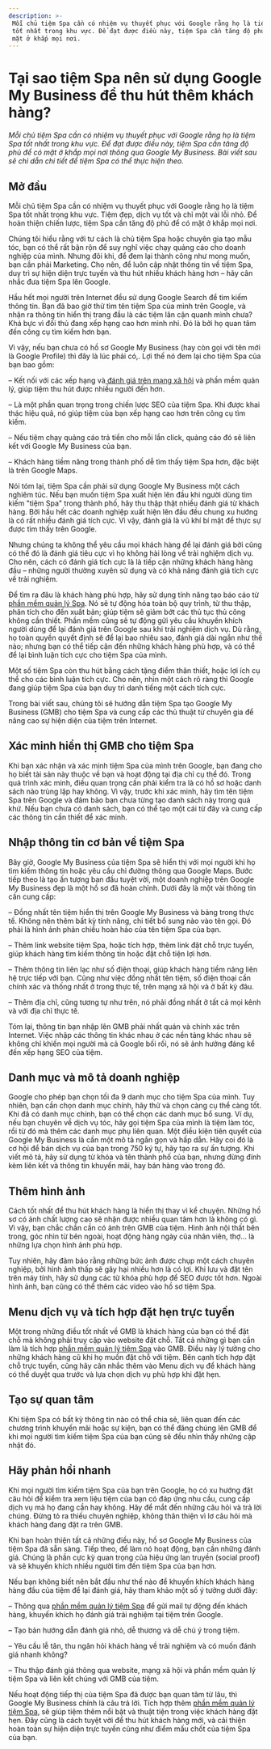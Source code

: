 ```yaml
---
description: >-
 Mỗi chủ tiệm Spa cần có nhiệm vụ thuyết phục với Google rằng họ là tiệm Spa
 tốt nhất trong khu vực. Để đạt được điều này, tiệm Spa cần tăng độ phủ để có
 mặt ở khắp mọi nơi.
---
```


# Tại sao tiệm Spa nên sử dụng Google My Business để thu hút thêm khách hàng?

_Mỗi chủ tiệm Spa cần có nhiệm vụ thuyết phục với Google rằng họ là tiệm Spa tốt nhất trong khu vực. Để đạt được điều này, tiệm Spa cần tăng độ phủ để có mặt ở khắp mọi nơi thông qua Google My Business. Bài viết sau sẽ chỉ dẫn chi tiết để tiệm Spa có thể thực hiện theo._

## Mở đầu

Mỗi chủ tiệm Spa cần có nhiệm vụ thuyết phục với Google rằng họ là tiệm Spa tốt nhất trong khu vực. Tiệm đẹp, dịch vụ tốt và chỉ một vài lỗi nhỏ. Để hoàn thiện chiến lược, tiệm Spa cần tăng độ phủ để có mặt ở khắp mọi nơi.

Chúng tôi hiểu rằng với tư cách là chủ tiệm Spa hoặc chuyên gia tạo mẫu tóc, bạn có thể rất bận rộn để suy nghĩ việc chạy quảng cáo cho doanh nghiệp của mình. Nhưng đôi khi, để đem lại thành công như mong muốn, bạn cần phải Marketing. Cho nên, để luôn cập nhật thông tin về tiệm Spa, duy trì sự hiện diện trực tuyến và thu hút nhiều khách hàng hơn – hãy cân nhắc đưa tiệm Spa lên Google.

Hầu hết mọi người trên Internet đều sử dụng Google Search để tìm kiếm thông tin. Bạn đã bao giờ thử tìm tên tiệm Spa của mình trên Google, và nhận ra thông tin hiển thị trang đầu là các tiệm lân cận quanh mình chưa? Khá bực vì đối thủ đang xếp hạng cao hơn mình nhỉ. Đó là bởi họ quan tâm đến công cụ tìm kiếm hơn bạn.

Vì vậy, nếu bạn chưa có hồ sơ Google My Business (hay còn gọi với tên mới là Google Profile) thì đây là lúc phải có,. Lợi thế nó đem lại cho tiệm Spa của bạn bao gồm:

– Kết nối với các xếp hạng và[ đánh giá trên mạng xã hội](https://bluejaypos.vn/article/lam-the-nao-de-thu-hut-them-khach-hang-den-tiem-spa-thong-qua-bai-danh-gia-truc-tuyen-203) và phần mềm quản lý, giúp tiệm thu hút được nhiều người đến hơn.

– Là một phần quan trọng trong chiến lược SEO của tiệm Spa. Khi được khai thác hiệu quả, nó giúp tiệm của bạn xếp hạng cao hơn trên công cụ tìm kiếm.

– Nếu tiệm chạy quảng cáo trả tiền cho mỗi lần click, quảng cáo đó sẽ liên kết với Google My Business của bạn.

– Khách hàng tiềm năng trong thành phố dễ tìm thấy tiệm Spa hơn, đặc biệt là trên Google Maps.

Nói tóm lại, tiệm Spa cần phải sử dụng Google My Business một cách nghiêm túc. Nếu bạn muốn tiệm Spa xuất hiện lên đầu khi người dùng tìm kiếm "tiệm Spa" trong thành phố, hãy thu thập thật nhiều đánh giá từ khách hàng. Bởi hầu hết các doanh nghiệp xuất hiện lên đầu đều chung xu hướng là có rất nhiều đánh giá tích cực. Vì vậy, đánh giá là vũ khí bí mật để thực sự được tìm thấy trên Google.

Nhưng chúng ta không thể yêu cầu mọi khách hàng để lại đánh giá bởi cũng có thể đó là đánh giá tiêu cực vì họ không hài lòng về trải nghiệm dịch vụ. Cho nên, cách có đánh giá tích cực là là tiếp cận những khách hàng hàng đầu – những người thường xuyên sử dụng và có khả năng đánh giá tích cực về trải nghiệm.

Để tìm ra đâu là khách hàng phù hợp, hãy sử dụng tính năng tạo báo cáo từ [phần mềm quản lý Spa](https://bluejaypos.vn/article/phan-mem-quan-ly-tiem-spa-la-gi-lam-the-nao-de-lua-chon-phu-hop-voi-tiem-spa-cua-ban-192). Nó sẽ tự động hóa toàn bộ quy trình, từ thu thập, phân tích cho đến xuất bản; giúp tiệm sẽ giảm bớt các thủ tục thủ công không cần thiết. Phần mềm cũng sẽ tự động gửi yêu cầu khuyến khích người dùng để lại đánh giá trên Google sau khi trải nghiệm dịch vụ. Dù rằng, họ toàn quyền quyết định sẽ để lại bao nhiêu sao, đánh giá dài ngắn như thế nào; nhưng bạn có thể tiếp cận đến những khách hàng phù hợp, và có thể để lại bình luận tích cực cho tiệm Spa của mình.

Một số tiệm Spa còn thu hút bằng cách tặng điểm thân thiết, hoặc lợi ích cụ thể cho các bình luận tích cực. Cho nên, nhìn một cách rõ ràng thì Google đang giúp tiệm Spa của bạn duy trì danh tiếng một cách tích cực.

Trong bài viết sau, chúng tôi sẽ hướng dẫn tiệm Spa tạo Google My Business (GMB) cho tiệm Spa và cung cấp các thủ thuật từ chuyên gia để nâng cao sự hiện diện của tiệm trên Internet.

## Xác minh hiển thị GMB cho tiệm Spa

Khi bạn xác nhận và xác minh tiệm Spa của mình trên Google, bạn đang cho họ biết tài sản này thuộc về bạn và hoạt động tại địa chỉ cụ thể đó. Trong quá trình xác minh, điều quan trọng cần phải kiểm tra là có hồ sơ hoặc danh sách nào trùng lặp hay không. Vì vậy, trước khi xác minh, hãy tìm tên tiệm Spa trên Google và đảm bảo bạn chưa từng tạo danh sách này trong quá khứ. Nếu bạn chưa có danh sách, bạn có thể tạo một cái từ đây và cung cấp các thông tin cần thiết để xác minh.

## Nhập thông tin cơ bản về tiệm Spa

Bây giờ, Google My Business của tiệm Spa sẽ hiển thị với mọi người khi họ tìm kiếm thông tin hoặc yêu cầu chỉ đường thông qua Google Maps. Bước tiếp theo là tạo ấn tượng ban đầu tuyệt vời, một doanh nghiệp trên Google My Business đẹp là một hồ sơ đã hoàn chỉnh. Dưới đây là một vài thông tin cần cung cấp:

– Đồng nhất tên tiệm hiển thị trên Google My Business và bảng trong thực tế. Không nên thêm bất kỳ tính năng, chi tiết bổ sung nào vào tên gọi. Đó phải là hình ảnh phản chiếu hoàn hảo của tên tiệm Spa của bạn.

– Thêm link website tiệm Spa, hoặc tích hợp, thêm link đặt chỗ trực tuyến, giúp khách hàng tìm kiếm thông tin hoặc đặt chỗ tiện lợi hơn.

– Thêm thông tin liên lạc như số điện thoại, giúp khách hàng tiềm năng liên hệ trực tiếp với bạn. Cũng như việc đồng nhất tên tiệm, số điện thoại cần chính xác và thống nhất ở trong thực tế, trên mạng xã hội và ở bất kỳ đâu.

– Thêm địa chỉ, cũng tương tự như trên, nó phải đồng nhất ở tất cả mọi kênh và với địa chỉ thực tế.

Tóm lại, thông tin bạn nhập lên GMB phải nhất quán và chính xác trên Internet. Việc nhập các thông tin khác nhau ở các nền tảng khác nhau sẽ không chỉ khiến mọi người mà cả Google bối rối, nó sẽ ảnh hưởng đáng kể đến xếp hạng SEO của tiệm.

## Danh mục và mô tả doanh nghiệp

Google cho phép bạn chọn tối đa 9 danh mục cho tiệm Spa của mình. Tuy nhiên, bạn cần chọn danh mục chính, hãy thử và chọn càng cụ thể càng tốt. Khi đã có danh mục chính, bạn có thể chọn các danh mục bổ sung. Ví dụ, nếu bạn chuyên về dịch vụ tóc, hãy gọi tiệm Spa của mình là tiệm làm tóc, rồi từ đó mà thêm các danh mục phụ liên quan. Một điều kiện tiên quyết của Google My Business là cần một mô tả ngắn gọn và hấp dẫn. Hãy coi đó là cơ hội để bán dịch vụ của bạn trong 750 ký tự, hãy tạo ra sự ấn tượng. Khi viết mô tả, hãy sử dụng từ khóa và tên thành phố của bạn, nhưng đừng đính kèm liên kết và thông tin khuyến mãi, hay bán hàng vào trong đó.

## Thêm hình ảnh

Cách tốt nhất để thu hút khách hàng là hiển thị thay vì kể chuyện. Những hồ sơ có ảnh chất lượng cao sẽ nhận được nhiều quan tâm hơn là không có gì. Vì vậy, bạn chắc chắn cần có ảnh trên GMB của tiệm. Hình ảnh nội thất bên trong, góc nhìn từ bên ngoài, hoạt động hàng ngày của nhân viên, thợ… là những lựa chọn hình ảnh phù hợp.

Tuy nhiên, hãy đảm bảo rằng những bức ảnh được chụp một cách chuyên nghiệp, bởi hình ảnh thấp sẽ gây hại nhiều hơn là có lợi. Khi lưu và đặt tên trên máy tính, hãy sử dụng các từ khóa phù hợp để SEO được tốt hơn. Ngoài hình ảnh, bạn cũng có thể thêm các video vào hồ sơ tiệm Spa.

## Menu dịch vụ và tích hợp đặt hẹn trực tuyến

Một trong những điều tốt nhất về GMB là khách hàng của bạn có thể đặt chỗ mà không phải truy cập vào website đặt chỗ. Tất cả những gì bạn cần làm là tích hợp [phần mềm quản lý tiệm Spa](https://bluejaypos.vn/article/tai-sao-nen-quan-ly-tiem-spa-bang-phan-mem-190) vào GMB. Điều này lý tưởng cho những khách hàng cũ khi họ muốn đặt chỗ với tiệm. Bên cạnh tích hợp đặt chỗ trực tuyến, cũng hãy cân nhắc thêm vào Menu dịch vụ để khách hàng có thể duyệt qua trước và lựa chọn dịch vụ phù hợp khi đặt hẹn.

## Tạo sự quan tâm

Khi tiệm Spa có bất kỳ thông tin nào có thể chia sẻ, liên quan đến các chương trình khuyến mãi hoặc sự kiện, bạn có thể đăng chúng lên GMB để khi mọi người tìm kiếm tiệm Spa của bạn cũng sẽ đều nhìn thấy những cập nhật đó.

## Hãy phản hồi nhanh

Khi mọi người tìm kiếm tiệm Spa của bạn trên Google, họ có xu hướng đặt câu hỏi để kiểm tra xem liệu tiệm của bạn có đáp ứng nhu cầu, cung cấp dịch vụ mà họ đang cần hay không. Hãy để mắt đến những câu hỏi và trả lời chúng. Đừng tỏ ra thiếu chuyên nghiệp, không thân thiện vì lơ câu hỏi mà khách hàng đang đặt ra trên GMB.

Khi bạn hoàn thiện tất cả những điều này, hồ sơ Google My Business của tiệm Spa đã sẵn sàng. Tiếp theo, để làm nó hoạt động, bạn cần những đánh giá. Chúng là phần cực kỳ quan trọng của hiệu ứng lan truyền (social proof) và sẽ khuyến khích nhiều người tìm đến tiệm Spa của bạn hơn.

Nếu bạn không biết nên bắt đầu như thế nào để khuyến khích khách hàng hàng đầu của tiệm để lại đánh giá, hãy tham khảo một số ý tưởng dưới đây:

– Thông qua [phần mềm quản lý tiệm Spa](https://bluejaypos.vn/article/4-ly-do-tai-sao-tiem-spa-nen-su-dung-phan-mem-de-quan-ly-viec-kinh-doanh-202) để gửi mail tự động đến khách hàng, khuyến khích họ đánh giá trải nghiệm tại tiệm trên Google.

– Tạo bản hướng dẫn đánh giá nhỏ, dễ thương và dễ chú ý trong tiệm.

– Yêu cầu lễ tân, thu ngân hỏi khách hàng về trải nghiệm và có muốn đánh giá nhanh không?

– Thu thập đánh giá thông qua website, mạng xã hội và phần mềm quản lý tiệm Spa và liên kết chúng với GMB của tiệm.

Nếu hoạt động tiếp thị của tiệm Spa đã được bạn quan tâm từ lâu, thì Google My Business chính là câu trả lời. Tích hợp thêm [phần mềm quản lý tiệm Spa](https://bluejaypos.vn/nails), sẽ giúp tiệm thêm nổi bật và thuật tiện trong việc khách hàng đặt hẹn. Đây cũng là cách tuyệt vời để thu hút khách hàng mới, và cải thiện hoàn toàn sự hiện diện trực tuyến cũng như điểm mấu chốt của tiệm Spa của bạn.

